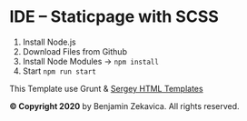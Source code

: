 # IDE – Staticpage with SCSS

1. Install Node.js
2. Download Files from Github 
3. Install Node Modules  -> `npm install` 
4. Start `npm run start`

This Template use Grunt & [Sergey HTML Templates](https://sergey.cool/)

**© Copyright 2020** by Benjamin Zekavica. All rights reserved. 